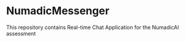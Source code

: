 # NumadicMessenger
This repository  contains Real-time Chat Application for the NumadicAI assessment
